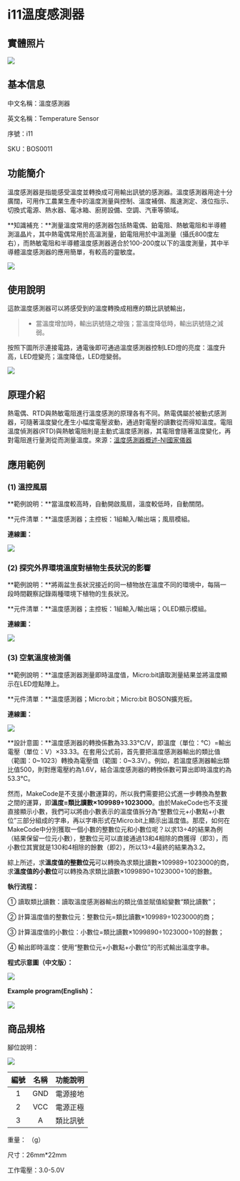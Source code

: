 # i11溫度感測器

## 實體照片

![](../../../.gitbook/assets/temperature_sensor.jpg)

## 基本信息

中文名稱：溫度感測器

英文名稱：Temperature Sensor

序號：i11

SKU：BOS0011

## 功能簡介

溫度感測器是指能感受溫度並轉換成可用輸出訊號的感測器。溫度感測器用途十分廣闊，可用作工農業生產中的溫度測量與控制、溫度補償、風速測定、液位指示、切換式電源、熱水器、電冰箱、廚房設備、空調、汽車等領域。

**知識補充：**測量溫度常用的感測器包括熱電偶、鉑電阻、熱敏電阻和半導體測溫晶片，其中熱電偶常用於高溫測量，鉑電阻用於中溫測量（攝氏800度左右），而熱敏電阻和半導體溫度感測器適合於100-200度以下的溫度測量，其中半導體溫度感測器的應用簡單，有較高的靈敏度。

![](../../../.gitbook/assets/temperature_sensor_intro.png)

## 使用說明

這款溫度感測器可以將感受到的溫度轉換成相應的類比訊號輸出，

> * 當溫度增加時，輸出訊號隨之增強；當溫度降低時，輸出訊號隨之減弱。

按照下圖所示連接電路，通電後即可通過溫度感測器控制LED燈的亮度：溫度升高，LED燈變亮；溫度降低，LED燈變弱。

![](../../../.gitbook/assets/boson_温度传感器_使用说明%20%281%29%20%281%29.png)

## 原理介紹

熱電偶、RTD與熱敏電阻進行溫度感測的原理各有不同。熱電偶屬於被動式感測器，可隨著溫度變化產生小幅度電壓波動，通過對電壓的讀數從而得知溫度。電阻溫度偵測器\(RTD\)與熱敏電阻則是主動式溫度感測器，其電阻會隨著溫度變化，再對電阻進行量測從而測量溫度。來源：[溫度感測器概述-NI國家儀器](http://www.ni.com/zh-tw/innovations/white-papers/06/overview-of-temperature-sensors.html)

## 應用範例

### \(1\) 溫控風扇

**範例說明：**當溫度較高時，自動開啟風扇，溫度較低時，自動關閉。

**元件清單：**溫度感測器；主控板：1組輸入/輸出端；風扇模組。

**連線圖：**

![](../../../.gitbook/assets/boson-feng-shan-mo-kuai-wen-kong-feng-shan-lian-xian-tu%20%283%29%20%283%29%20%283%29%20%283%29%20%283%29.png)

### \(2\) 探究外界環境溫度對植物生長狀況的影響

**範例說明：**將兩盆生長狀況接近的同一植物放在溫度不同的環境中，每隔一段時間觀察記錄兩種環境下植物的生長狀況。

**元件清單：**溫度感測器；主控板：1組輸入/輸出端；OLED顯示模組。

**連線圖：**

![](../../../.gitbook/assets/boson-wen-du-chuan-gan-qi-ying-yong-yang-li-2-lian-xian-tu%20%281%29.png)

### \(3\) 空氣溫度檢測儀

**範例說明：**溫度感測器測量即時溫度值，Micro:bit讀取測量結果並將溫度顯示在LED燈點陣上。

**元件清單：**溫度感測器；Micro:bit；Micro:bit BOSON擴充板。

**連線圖：**

![](../../../.gitbook/assets/boson-wen-du-chuan-gan-qi-ying-yong-yang-li-3-lian-xian-tu.png)

**設計意圖：**溫度感測器的轉換係數為33.33℃/V，即溫度（單位：℃）=輸出電壓（單位：V）×33.33。在套用公式前，首先要把溫度感測器輸出的類比值（範圍：0~1023）轉換為電壓值（範圍：0~3.3V）。例如，若溫度感測器輸出類比值500，則對應電壓約為1.6V，結合溫度感測器的轉換係數可算出即時溫度約為53.3℃。

然而，MakeCode是不支援小數運算的，所以我們需要把公式進一步轉換為整數之間的運算，即**溫度=類比讀數×109989÷1023000**。由於MakeCode也不支援直接顯示小數，我們可以將由小數表示的溫度值拆分為“整數位元+小數點+小數位”三部分組成的字串，再以字串形式在Micro:bit上顯示出溫度值。那麼，如何在MakeCode中分別獲取一個小數的整數位元和小數位呢？以求13÷4的結果為例（結果保留一位元小數），整數位元可以直接通過13和4相除的商獲得（即3），而小數位其實就是130和4相除的餘數（即2），所以13÷4最終的結果為3.2。

綜上所述，求**溫度值的整數位元**可以轉換為求類比讀數×109989÷1023000的商，求**溫度值的小數位**可以轉換為求類比讀數×1099890÷1023000÷10的餘數。

**執行流程：**

① 讀取類比讀數：讀取溫度感測器輸出的類比值並賦值給變數“類比讀數”；

② 計算溫度值的整數位元：整數位元=類比讀數×109989÷1023000的商；

③ 計算溫度值的小數位：小數位=類比讀數×1099890÷1023000÷10的餘數；

④ 輸出即時溫度：使用“整數位元+小數點+小數位”的形式輸出溫度字串。

**程式示意圖（中文版）：**

![](../../../.gitbook/assets/temperature_sensor_prg_ch_tw.png)

**Example program\(English\)：**

![](../../../.gitbook/assets/boson_温度传感器_应用样例3_程序示意图英文版.png)

## 商品規格

腳位說明：

![](../../../.gitbook/assets/temperature_sensor_spec.png)

| **編號** | **名稱** | **功能說明** |
| :---: | :---: | :---: |
| 1 | GND | 電源接地 |
| 2 | VCC | 電源正極 |
| 3 | A | 類比訊號 |

重量： （g）

尺寸：26mm\*22mm

工作電壓：3.0-5.0V

